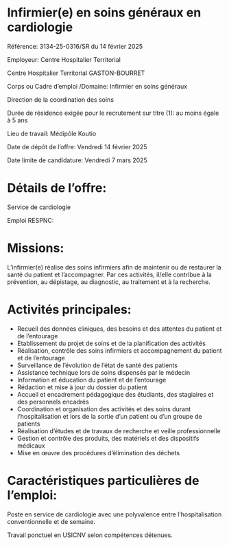 # Infirmier(e) en soins généraux en cardiologie

Référence: 3134-25-0316/SR du 14 février 2025

Employeur: Centre Hospitalier Territorial

Centre Hospitalier Territorial
GASTON-BOURRET

Corps ou Cadre d’emploi /Domaine: Infirmier en soins généraux

Direction de la coordination des soins

Durée de résidence exigée pour le recrutement sur titre (1): au moins égale à 5 ans

Lieu de travail: Médipôle Koutio

Date de dépôt de l’offre: Vendredi 14 février 2025

Date limite de candidature: Vendredi 7 mars 2025

# Détails de l’offre:

Service de cardiologie

Emploi RESPNC:

# Missions:

L’infirmier(e) réalise des soins infirmiers afin de maintenir ou de restaurer la santé du patient et l’accompagner. Par ces activités, il/elle contribue à la prévention, au dépistage, au diagnostic, au traitement et à la recherche.

# Activités principales:

- Recueil des données cliniques, des besoins et des attentes du patient et de l’entourage
- Etablissement du projet de soins et de la planification des activités
- Réalisation, contrôle des soins infirmiers et accompagnement du patient et de l’entourage
- Surveillance de l’évolution de l’état de santé des patients
- Assistance technique lors de soins dispensés par le médecin
- Information et éducation du patient et de l’entourage
- Rédaction et mise à jour du dossier du patient
- Accueil et encadrement pédagogique des étudiants, des stagiaires et des personnels encadrés
- Coordination et organisation des activités et des soins durant l’hospitalisation et lors de la sortie d’un patient ou d’un groupe de patients
- Réalisation d’études et de travaux de recherche et veille professionnelle
- Gestion et contrôle des produits, des matériels et des dispositifs médicaux
- Mise en œuvre des procédures d’élimination des déchets

# Caractéristiques particulières de l’emploi:

Poste en service de cardiologie avec une polyvalence entre l’hospitalisation conventionnelle et de semaine.

Travail ponctuel en USICNV selon compétences détenues.